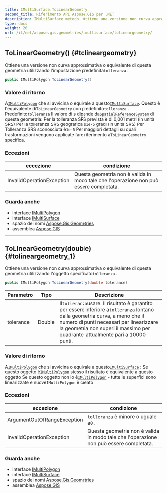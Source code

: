 ```yaml
---
title: IMultiSurface.ToLinearGeometry
second_title: Riferimento API Aspose.GIS per .NET
description: IMultiSurface metodo. Ottiene una versione non curva approssimativa o equivalente di questa geometria utilizzando limpostazione predefinitatolleranza .
type: docs
weight: 20
url: /it/net/aspose.gis.geometries/imultisurface/tolineargeometry/
---
```

## ToLinearGeometry() {#tolineargeometry}

Ottiene una versione non curva approssimativa o equivalente di questa geometria utilizzando l'impostazione predefinita`tolleranza` .

```csharp
public IMultiPolygon ToLinearGeometry()
```

### Valore di ritorno

A[`IMultiPolygon`](../../imultipolygon/) che si avvicina o equivale a questo[`IMultiSurface`](../). Questo è l'equivalente di`ToLinearGeometry` con predefinito`tolleranza` . Predefinito`tolleranza` Il valore di s dipende da[`SpatialReferenceSystem`](../../../aspose.gis.spatialreferencing/spatialreferencesystem/) di questa geometria:  Per la tolleranza SRS prevista è di 0,001 metri (in unità SRS) Per la tolleranza SRS geografica è`1e-5` gradi (in unità SRS) Per Tolleranza SRS sconosciuta è`1e-5` Per maggiori dettagli su quali trasformazioni vengono applicate fare riferimento a`ToLinearGeometry` specifica.

### Eccezioni

| eccezione | condizione |
| --- | --- |
| InvalidOperationException | Questa geometria non è valida in modo tale che l'operazione non può essere completata. |

### Guarda anche

* interface [IMultiPolygon](../../imultipolygon/)
* interface [IMultiSurface](../)
* spazio dei nomi [Aspose.Gis.Geometries](../../imultisurface/)
* assemblea [Aspose.GIS](../../../)

---

## ToLinearGeometry(double) {#tolineargeometry_1}

Ottiene una versione non curva approssimativa o equivalente di questa geometria utilizzando l'oggetto specificato`tolleranza` .

```csharp
public IMultiPolygon ToLinearGeometry(double tolerance)
```

| Parametro | Tipo | Descrizione |
| --- | --- | --- |
| tolerance | Double | Il`tolleranza`usare. Il risultato è garantito per essere inferiore a`tolleranza` lontano dalla geometria curva, a meno che il numero di punti necessari per linearizzare la geometria non superi il massimo per quadrante, attualmente pari a 10000 punti. |

### Valore di ritorno

A[`IMultiPolygon`](../../imultipolygon/) che si avvicina o equivale a questo[`IMultiSurface`](../) :  Se questo oggetto è[`IMultiPolygon`](../../imultipolygon/) stesso il risultato è equivalente a questo oggetto Se questo oggetto non lo è[`IMultiPolygon`](../../imultipolygon/) - tutte le superfici sono linearizzate e nuove`IMultiPolygon` è creato

### Eccezioni

| eccezione | condizione |
| --- | --- |
| ArgumentOutOfRangeException | `tolleranza` è minore o uguale a`0` . |
| InvalidOperationException | Questa geometria non è valida in modo tale che l'operazione non può essere completata. |

### Guarda anche

* interface [IMultiPolygon](../../imultipolygon/)
* interface [IMultiSurface](../)
* spazio dei nomi [Aspose.Gis.Geometries](../../imultisurface/)
* assemblea [Aspose.GIS](../../../)


